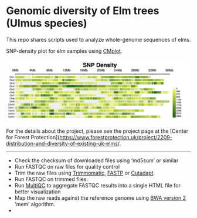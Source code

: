 # Genomic diversity of Elm trees (Ulmus species)
This repo shares scripts used to analyze whole-genome sequences of elms. 

SNP-density plot for elm samples using [CMplot](https://github.com/YinLiLin/CMplot).

![SNP-density plot](./img/SNP_density.jpg)

For the details about the project, please see the project page at the [Center for Forest Protection](https://www.forestprotection.uk/project/2209-distribution-and-diversity-of-existing-uk-elms/.

---

- Check the checksum of downloaded files using ‘md5sum’ or similar
- Run FASTQC on raw files for quality control
- Trim the raw files using [Trimmomatic](https://github.com/timflutre/trimmomatic), [FASTP](https://github.com/OpenGene/fastp) or [Cutadapt](https://cutadapt.readthedocs.io/en/stable/).
- Run FASTQC on trimmed files.
- Run [MultiQC](https://github.com/MultiQC/MultiQC) to aggregate FASTQC results into a single HTML file for better visualization
- Map the raw reads against the reference genome using [BWA version 2](https://github.com/bwa-mem2/bwa-mem2) ‘mem’ algorithm.
- 



